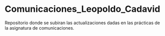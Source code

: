 # Comunicaciones_Leopoldo_Cadavid
Repositorio donde se subiran las actualizaciones dadas en las prácticas de la asignatura de comunicaciones.
